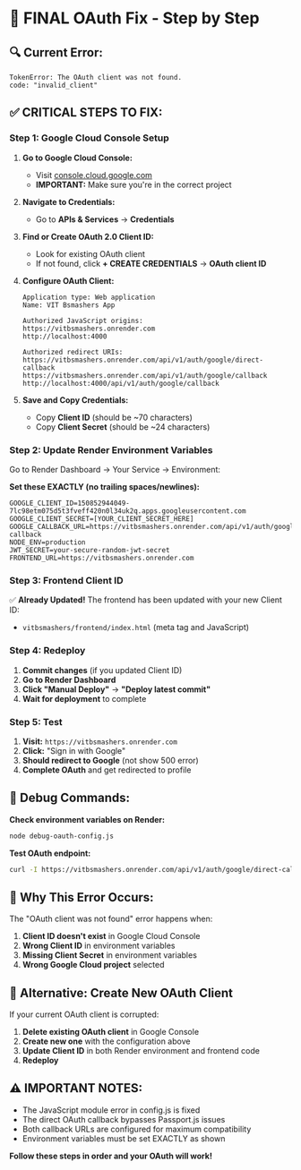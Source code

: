 # 🚨 FINAL OAuth Fix - Step by Step

## 🔍 **Current Error:**
```
TokenError: The OAuth client was not found.
code: "invalid_client"
```

## ✅ **CRITICAL STEPS TO FIX:**

### **Step 1: Google Cloud Console Setup**

1. **Go to Google Cloud Console:**
   - Visit [console.cloud.google.com](https://console.cloud.google.com/)
   - **IMPORTANT:** Make sure you're in the correct project

2. **Navigate to Credentials:**
   - Go to **APIs & Services** → **Credentials**

3. **Find or Create OAuth 2.0 Client ID:**
   - Look for existing OAuth client
   - If not found, click **+ CREATE CREDENTIALS** → **OAuth client ID**

4. **Configure OAuth Client:**
   ```
   Application type: Web application
   Name: VIT Bsmashers App
   
   Authorized JavaScript origins:
   https://vitbsmashers.onrender.com
   http://localhost:4000
   
   Authorized redirect URIs:
   https://vitbsmashers.onrender.com/api/v1/auth/google/direct-callback
   https://vitbsmashers.onrender.com/api/v1/auth/google/callback
   http://localhost:4000/api/v1/auth/google/callback
   ```

5. **Save and Copy Credentials:**
   - Copy **Client ID** (should be ~70 characters)
   - Copy **Client Secret** (should be ~24 characters)

### **Step 2: Update Render Environment Variables**

Go to Render Dashboard → Your Service → Environment:

**Set these EXACTLY (no trailing spaces/newlines):**
```
GOOGLE_CLIENT_ID=150852944049-7lc98etm075d5t3fveff420n0l34uk2q.apps.googleusercontent.com
GOOGLE_CLIENT_SECRET=[YOUR_CLIENT_SECRET_HERE]
GOOGLE_CALLBACK_URL=https://vitbsmashers.onrender.com/api/v1/auth/google/direct-callback
NODE_ENV=production
JWT_SECRET=your-secure-random-jwt-secret
FRONTEND_URL=https://vitbsmashers.onrender.com
```

### **Step 3: Frontend Client ID**

✅ **Already Updated!** The frontend has been updated with your new Client ID:
- `vitbsmashers/frontend/index.html` (meta tag and JavaScript)

### **Step 4: Redeploy**

1. **Commit changes** (if you updated Client ID)
2. **Go to Render Dashboard**
3. **Click "Manual Deploy"** → **"Deploy latest commit"**
4. **Wait for deployment** to complete

### **Step 5: Test**

1. **Visit:** `https://vitbsmashers.onrender.com`
2. **Click:** "Sign in with Google"
3. **Should redirect to Google** (not show 500 error)
4. **Complete OAuth** and get redirected to profile

## 🧪 **Debug Commands:**

**Check environment variables on Render:**
```bash
node debug-oauth-config.js
```

**Test OAuth endpoint:**
```bash
curl -I https://vitbsmashers.onrender.com/api/v1/auth/google/direct-callback
```

## 🎯 **Why This Error Occurs:**

The "OAuth client was not found" error happens when:
1. **Client ID doesn't exist** in Google Cloud Console
2. **Wrong Client ID** in environment variables
3. **Missing Client Secret** in environment variables
4. **Wrong Google Cloud project** selected

## 🔧 **Alternative: Create New OAuth Client**

If your current OAuth client is corrupted:

1. **Delete existing OAuth client** in Google Console
2. **Create new one** with the configuration above
3. **Update Client ID** in both Render environment and frontend code
4. **Redeploy**

## ⚠️ **IMPORTANT NOTES:**

- The JavaScript module error in config.js is fixed
- The direct OAuth callback bypasses Passport.js issues
- Both callback URLs are configured for maximum compatibility
- Environment variables must be set EXACTLY as shown

**Follow these steps in order and your OAuth will work!**